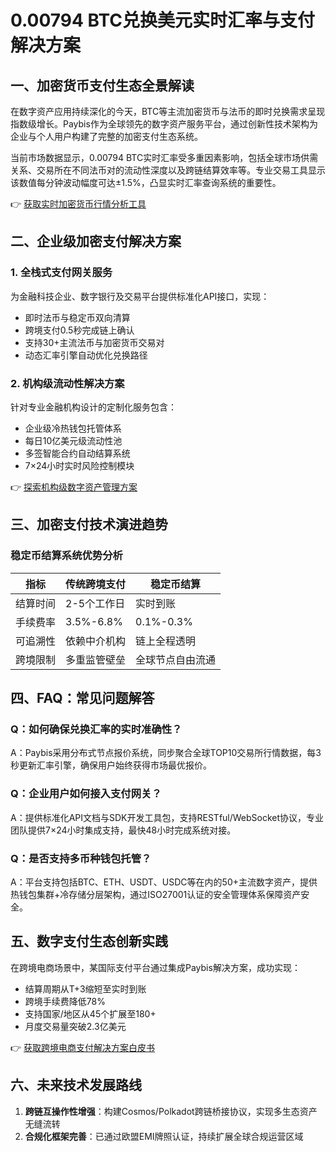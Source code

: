 # 0.00794 BTC兑换美元实时汇率与支付解决方案

## 一、加密货币支付生态全景解读
在数字资产应用持续深化的今天，BTC等主流加密货币与法币的即时兑换需求呈现指数级增长。Paybis作为全球领先的数字资产服务平台，通过创新性技术架构为企业与个人用户构建了完整的加密支付生态系统。

当前市场数据显示，0.00794 BTC实时汇率受多重因素影响，包括全球市场供需关系、交易所在不同法币对的流动性深度以及跨链结算效率等。专业交易工具显示该数值每分钟波动幅度可达±1.5%，凸显实时汇率查询系统的重要性。

👉 [获取实时加密货币行情分析工具](https://bit.ly/okx_welcome)

## 二、企业级加密支付解决方案
### 1. 全栈式支付网关服务
为金融科技企业、数字银行及交易平台提供标准化API接口，实现：
- 即时法币与稳定币双向清算
- 跨境支付0.5秒完成链上确认
- 支持30+主流法币与加密货币交易对
- 动态汇率引擎自动优化兑换路径

### 2. 机构级流动性解决方案
针对专业金融机构设计的定制化服务包含：
- 企业级冷热钱包托管体系
- 每日10亿美元级流动性池
- 多签智能合约自动结算系统
- 7×24小时实时风险控制模块

👉 [探索机构级数字资产管理方案](https://bit.ly/okx_welcome)

## 三、加密支付技术演进趋势
### 稳定币结算系统优势分析
| 指标          | 传统跨境支付 | 稳定币结算       |
|---------------|--------------|------------------|
| 结算时间      | 2-5个工作日  | 实时到账         |
| 手续费率      | 3.5%-6.8%    | 0.1%-0.3%        |
| 可追溯性      | 依赖中介机构   | 链上全程透明     |
| 跨境限制      | 多重监管壁垒   | 全球节点自由流通 |

## 四、FAQ：常见问题解答
### Q：如何确保兑换汇率的实时准确性？
A：Paybis采用分布式节点报价系统，同步聚合全球TOP10交易所行情数据，每3秒更新汇率引擎，确保用户始终获得市场最优报价。

### Q：企业用户如何接入支付网关？
A：提供标准化API文档与SDK开发工具包，支持RESTful/WebSocket协议，专业团队提供7×24小时集成支持，最快48小时完成系统对接。

### Q：是否支持多币种钱包托管？
A：平台支持包括BTC、ETH、USDT、USDC等在内的50+主流数字资产，提供热钱包集群+冷存储分层架构，通过ISO27001认证的安全管理体系保障资产安全。

## 五、数字支付生态创新实践
在跨境电商场景中，某国际支付平台通过集成Paybis解决方案，成功实现：
- 结算周期从T+3缩短至实时到账
- 跨境手续费降低78%
- 支持国家/地区从45个扩展至180+
- 月度交易量突破2.3亿美元

👉 [获取跨境电商支付解决方案白皮书](https://bit.ly/okx_welcome)

## 六、未来技术发展路线
1. **跨链互操作性增强**：构建Cosmos/Polkadot跨链桥接协议，实现多生态资产无缝流转
2. **合规化框架完善**：已通过欧盟EMI牌照认证，持续扩展全球合规运营区域